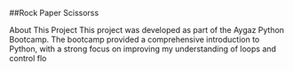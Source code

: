 ##Rock Paper Scissorss

About This Project
This project was developed as part of the Aygaz Python Bootcamp. The bootcamp provided a comprehensive introduction to Python, with a strong focus on improving my understanding of loops and control flo
